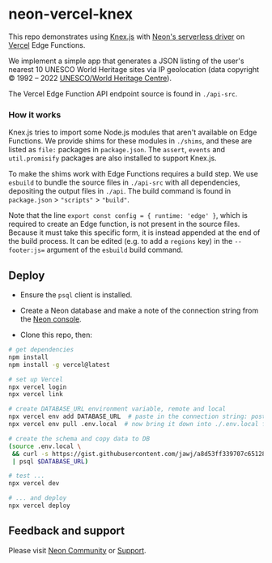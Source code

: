 # neon-vercel-knex

This repo demonstrates using [Knex.js](https://knexjs.org/) with [Neon's serverless driver](https://www.npmjs.com/package/@neondatabase/serverless) on [Vercel](https://vercel.com/) Edge Functions.

We implement a simple app that generates a JSON listing of the user's nearest 10 UNESCO World Heritage sites via IP geolocation (data copyright © 1992 – 2022 [UNESCO/World Heritage Centre](https://whc.unesco.org/en/syndication/)).

The Vercel Edge Function API endpoint source is found in `./api-src`.


### How it works

Knex.js tries to import some Node.js modules that aren't available on Edge Functions. We provide shims for these modules in `./shims`, and these are listed as `file:` packages in `package.json`. The `assert`, `events` and `util.promisify` packages are also installed to support Knex.js.

To make the shims work with Edge Functions requires a build step. We use `esbuild` to bundle the source files in `./api-src` with all dependencies, depositing the output files in `./api`. The build command is found in `package.json` > `"scripts"` > `"build"`.

Note that the line `export const config = { runtime: 'edge' }`, which is required to create an Edge function, is not present in the source files. Because it must take this specific form, it is instead appended at the end of the build process. It can be edited (e.g. to add a `regions` key) in the `--footer:js=` argument of the `esbuild` build command.


## Deploy

* Ensure the `psql` client is installed.

* Create a Neon database and make a note of the connection string from the [Neon console](https://console.neon.tech/).

* Clone this repo, then:

```bash
# get dependencies
npm install
npm install -g vercel@latest

# set up Vercel
npx vercel login
npx vercel link

# create DATABASE_URL environment variable, remote and local
npx vercel env add DATABASE_URL  # paste in the connection string: postgres://...
npx vercel env pull .env.local  # now bring it down into ./.env.local for local use

# create the schema and copy data to DB
(source .env.local \
 && curl -s https://gist.githubusercontent.com/jawj/a8d53ff339707c65128af83b4783f4fe/raw/45dbcc819b00ecb72f80b0cf91e01b3d055662b5/whc-sites-2021.psql \
 | psql $DATABASE_URL)

# test ...
npx vercel dev

# ... and deploy
npx vercel deploy
```

## Feedback and support

Please visit [Neon Community](https://community.neon.tech/) or [Support](https://neon.tech/docs/introduction/support).


